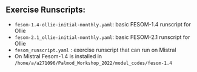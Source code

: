 ## Exercise Runscripts:

- `fesom-1.4-ollie-initial-monthly.yaml`: basic FESOM-1.4 runscript for Ollie
- `fesom-2.1_ollie-initial-monthly.yaml`: basic FESOM-2.1 runscript for Ollie
- `fesom_runscript.yaml` : exercise runscript that can run on Mistral
- On Mistral Fesom-1.4 is installed in `/home/a/a271096/Palmod_Workshop_2022/model_codes/fesom-1.4`

